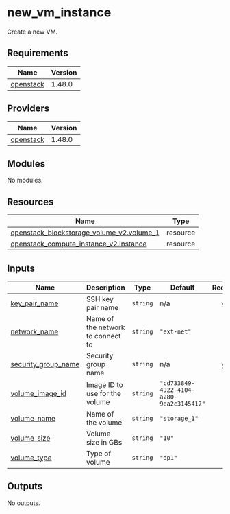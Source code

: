 # new_vm_instance
Create a new VM.

## Requirements

| Name | Version |
|------|---------|
| <a name="requirement_openstack"></a> [openstack](#requirement\_openstack) | 1.48.0 |

## Providers

| Name | Version |
|------|---------|
| <a name="provider_openstack"></a> [openstack](#provider\_openstack) | 1.48.0 |

## Modules

No modules.

## Resources

| Name | Type |
|------|------|
| [openstack_blockstorage_volume_v2.volume_1](https://registry.terraform.io/providers/terraform-provider-openstack/openstack/1.48.0/docs/resources/blockstorage_volume_v2) | resource |
| [openstack_compute_instance_v2.instance](https://registry.terraform.io/providers/terraform-provider-openstack/openstack/1.48.0/docs/resources/compute_instance_v2) | resource |

## Inputs

| Name | Description | Type | Default | Required |
|------|-------------|------|---------|:--------:|
| <a name="input_key_pair_name"></a> [key\_pair\_name](#input\_key\_pair\_name) | SSH key pair name | `string` | n/a | yes |
| <a name="input_network_name"></a> [network\_name](#input\_network\_name) | Name of the network to connect to | `string` | `"ext-net"` | no |
| <a name="input_security_group_name"></a> [security\_group\_name](#input\_security\_group\_name) | Security group name | `string` | n/a | yes |
| <a name="input_volume_image_id"></a> [volume\_image\_id](#input\_volume\_image\_id) | Image ID to use for the volume | `string` | `"cd733849-4922-4104-a280-9ea2c3145417"` | no |
| <a name="input_volume_name"></a> [volume\_name](#input\_volume\_name) | Name of the volume | `string` | `"storage_1"` | no |
| <a name="input_volume_size"></a> [volume\_size](#input\_volume\_size) | Volume size in GBs | `string` | `"10"` | no |
| <a name="input_volume_type"></a> [volume\_type](#input\_volume\_type) | Type of volume | `string` | `"dp1"` | no |

## Outputs

No outputs.